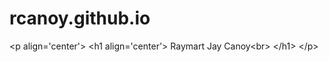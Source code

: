 # rcanoy.github.io
&lt;p align='center'>   &lt;h1 align='center'>     Raymart Jay Canoy&lt;br>   &lt;/h1> &lt;/p>
